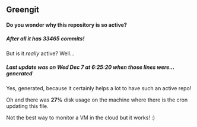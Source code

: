## Greengit

#### Do you wonder why this repository is so active?

##### After all it has 33465 commits!

But is it *really* active? Well...

##### Last update was on Wed Dec 7 at 6:25:20 when those lines were... generated

Yes, generated, because it certainly helps a lot to have such an active repo!

Oh and there was **27%** disk usage on the machine
where there is the cron updating this file.

Not the best way to monitor a VM in the cloud but it works! :)
